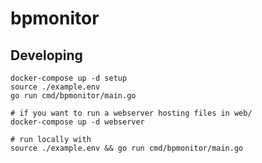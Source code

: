 # bpmonitor


## Developing

	docker-compose up -d setup
	source ./example.env
	go run cmd/bpmonitor/main.go

	# if you want to run a webserver hosting files in web/
	docker-compose up -d webserver

	# run locally with
	source ./example.env && go run cmd/bpmonitor/main.go
